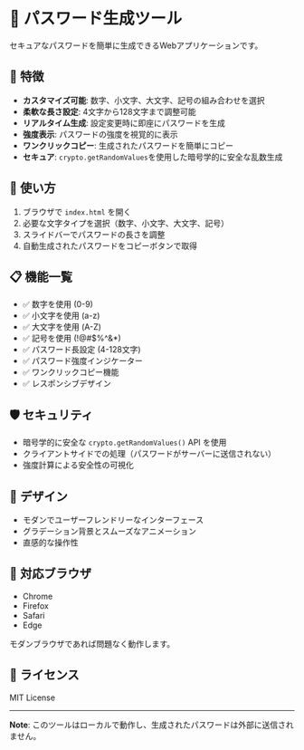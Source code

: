# 🔐 パスワード生成ツール

セキュアなパスワードを簡単に生成できるWebアプリケーションです。

## 🌟 特徴

- **カスタマイズ可能**: 数字、小文字、大文字、記号の組み合わせを選択
- **柔軟な長さ設定**: 4文字から128文字まで調整可能
- **リアルタイム生成**: 設定変更時に即座にパスワードを生成
- **強度表示**: パスワードの強度を視覚的に表示
- **ワンクリックコピー**: 生成されたパスワードを簡単にコピー
- **セキュア**: `crypto.getRandomValues`を使用した暗号学的に安全な乱数生成

## 🚀 使い方

1. ブラウザで `index.html` を開く
2. 必要な文字タイプを選択（数字、小文字、大文字、記号）
3. スライドバーでパスワードの長さを調整
4. 自動生成されたパスワードをコピーボタンで取得

## 📋 機能一覧

- ✅ 数字を使用 (0-9)
- ✅ 小文字を使用 (a-z)  
- ✅ 大文字を使用 (A-Z)
- ✅ 記号を使用 (!@#$%^&*)
- ✅ パスワード長設定 (4-128文字)
- ✅ パスワード強度インジケーター
- ✅ ワンクリックコピー機能
- ✅ レスポンシブデザイン

## 🛡️ セキュリティ

- 暗号学的に安全な `crypto.getRandomValues()` API を使用
- クライアントサイドでの処理（パスワードがサーバーに送信されない）
- 強度計算による安全性の可視化

## 🎨 デザイン

- モダンでユーザーフレンドリーなインターフェース
- グラデーション背景とスムーズなアニメーション
- 直感的な操作性

## 📱 対応ブラウザ

- Chrome
- Firefox  
- Safari
- Edge

モダンブラウザであれば問題なく動作します。

## 📄 ライセンス

MIT License

---

**Note**: このツールはローカルで動作し、生成されたパスワードは外部に送信されません。